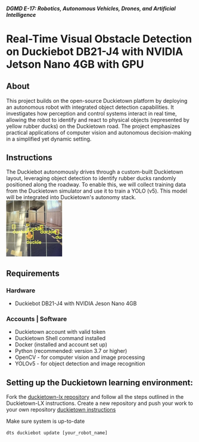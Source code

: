 ##### **DGMD E-17: Robotics, Autonomous Vehicles, Drones, and Artificial Intelligence**
# Real-Time Visual Obstacle Detection on Duckiebot DB21-J4 with NVIDIA Jetson Nano 4GB with GPU


## About
This project builds on the open-source Duckietown platform by deploying an autonomous robot with integrated object detection capabilities. It investigates how perception and control systems interact in real time, allowing the robot to identify and react to physical objects (represented by yellow rubber ducks) on the Duckietown road. The project emphasizes practical applications of computer vision and autonomous decision-making in a simplified yet dynamic setting.

## Instructions
The Duckiebot autonomously drives through a custom-built Duckietown layout, leveraging object detection to identify rubber ducks randomly positioned along the roadway. To enable this, we will collect training data from the Duckietown simulator and use it to train a YOLO (v5). This model will be integrated into Duckietown's autonomy stack.<br>
<img src="assets/duckiebot.jpg" alt="Duckiebot on track" width="150" height="150"/>

## Requirements
### Hardware ###
<ul>
  <li>Duckiebot DB21-J4 with NVIDIA Jeson Nano 4GB</li>  
</ul>

### Accounts | Software ###
<ul><li>Duckietown account with valid token</li>
  <li>Duckietown Shell command installed</li>
<li>Docker (installed and account set up)</li>
<li>Python (recommended: version 3.7 or higher)</li>
  <li>OpenCV - for computer vision and image processing</li>
  <li>YOLOv5 - for object detection and image recognition</li>
</ul>


## Setting up the Duckietown learning environment:

Fork the [duckietown-lx repository](https://github.com/duckietown/duckietown-lx) and follow all the steps outlined in the Duckietown-LX instructions. Create a new repository and push your work to your own repository [duckietown instructions](https://github.com/duckietown/duckietown-lx/blob/mooc2022/README.md)

Make sure system is up-to-date
```
dts duckiebot update [your_robot_name]
```




